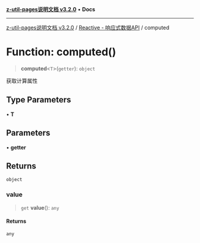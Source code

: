 [**z-util-pages说明文档 v3.2.0**](../../../README.md) • **Docs**

***

[z-util-pages说明文档 v3.2.0](../../../globals.md) / [Reactive - 响应式数据API](../README.md) / computed

# Function: computed()

> **computed**\<`T`\>(`getter`): `object`

获取计算属性

## Type Parameters

• **T**

## Parameters

• **getter**

## Returns

`object`

### value

> `get` **value**(): `any`

#### Returns

`any`
